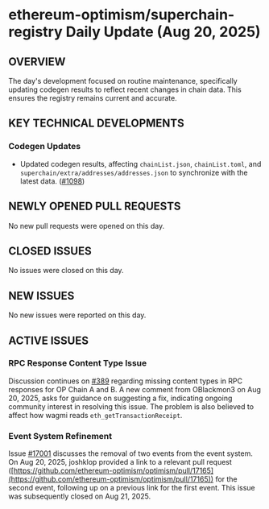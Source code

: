 # ethereum-optimism/superchain-registry Daily Update (Aug 20, 2025)
## OVERVIEW 
The day's development focused on routine maintenance, specifically updating codegen results to reflect recent changes in chain data. This ensures the registry remains current and accurate.

## KEY TECHNICAL DEVELOPMENTS

### Codegen Updates
*   Updated codegen results, affecting `chainList.json`, `chainList.toml`, and `superchain/extra/addresses/addresses.json` to synchronize with the latest data. ([#1098](https://github.com/ethereum-optimism/superchain-registry/pull/1098))

## NEWLY OPENED PULL REQUESTS
No new pull requests were opened on this day.

## CLOSED ISSUES
No issues were closed on this day.

## NEW ISSUES
No new issues were reported on this day.

## ACTIVE ISSUES

### RPC Response Content Type Issue
Discussion continues on [#389](https://github.com/ethereum-optimism/superchain-registry/issues/389) regarding missing content types in RPC responses for OP Chain A and B. A new comment from OBlackmon3 on Aug 20, 2025, asks for guidance on suggesting a fix, indicating ongoing community interest in resolving this issue. The problem is also believed to affect how wagmi reads `eth_getTransactionReceipt`.

### Event System Refinement
Issue [#17001](https://github.com/ethereum-optimism/superchain-registry/issues/17001) discusses the removal of two events from the event system. On Aug 20, 2025, joshklop provided a link to a relevant pull request ([https://github.com/ethereum-optimism/optimism/pull/17165](https://github.com/ethereum-optimism/optimism/pull/17165)) for the second event, following up on a previous link for the first event. This issue was subsequently closed on Aug 21, 2025.